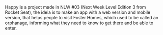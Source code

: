 Happy is a project made in NLW #03 (Next Week Level Edition 3 from Rocket Seat), the ideia is to make an app with a web version and mobile version,
that helps people to visit Foster Homes, which used to be called an orphanage, informing what they need to know to get there and be able to enter.
